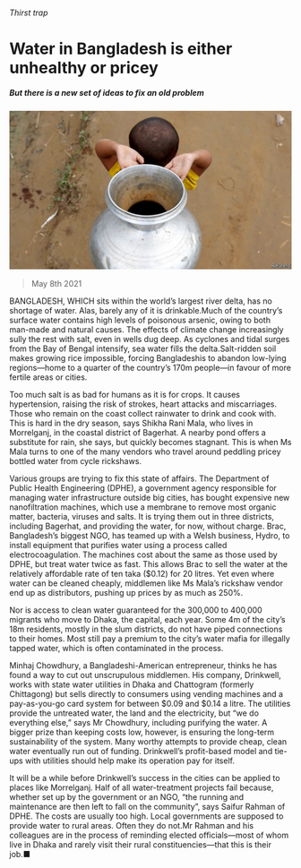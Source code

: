###### Thirst trap

# Water in Bangladesh is either unhealthy or pricey 

##### But there is a new set of ideas to fix an old problem 

![image](images/20210508_asp002.jpg) 

> May 8th 2021 

BANGLADESH, WHICH sits within the world’s largest river delta, has no shortage of water. Alas, barely any of it is drinkable.Much of the country’s surface water contains high levels of poisonous arsenic, owing to both man-made and natural causes. The effects of climate change increasingly sully the rest with salt, even in wells dug deep. As cyclones and tidal surges from the Bay of Bengal intensify, sea water fills the delta.Salt-ridden soil makes growing rice impossible, forcing Bangladeshis to abandon low-lying regions—home to a quarter of the country’s 170m people—in favour of more fertile areas or cities.

Too much salt is as bad for humans as it is for crops. It causes hypertension, raising the risk of strokes, heart attacks and miscarriages. Those who remain on the coast collect rainwater to drink and cook with. This is hard in the dry season, says Shikha Rani Mala, who lives in Morrelganj, in the coastal district of Bagerhat. A nearby pond offers a substitute for rain, she says, but quickly becomes stagnant. This is when Ms Mala turns to one of the many vendors who travel around peddling pricey bottled water from cycle rickshaws.


Various groups are trying to fix this state of affairs. The Department of Public Health Engineering (DPHE), a government agency responsible for managing water infrastructure outside big cities, has bought expensive new nanofiltration machines, which use a membrane to remove most organic matter, bacteria, viruses and salts. It is trying them out in three districts, including Bagerhat, and providing the water, for now, without charge. Brac, Bangladesh’s biggest NGO, has teamed up with a Welsh business, Hydro, to install equipment that purifies water using a process called electrocoagulation. The machines cost about the same as those used by DPHE, but treat water twice as fast. This allows Brac to sell the water at the relatively affordable rate of ten taka ($0.12) for 20 litres. Yet even where water can be cleaned cheaply, middlemen like Ms Mala’s rickshaw vendor end up as distributors, pushing up prices by as much as 250%.

Nor is access to clean water guaranteed for the 300,000 to 400,000 migrants who move to Dhaka, the capital, each year. Some 4m of the city’s 18m residents, mostly in the slum districts, do not have piped connections to their homes. Most still pay a premium to the city’s water mafia for illegally tapped water, which is often contaminated in the process.

Minhaj Chowdhury, a Bangladeshi-American entrepreneur, thinks he has found a way to cut out unscrupulous middlemen. His company, Drinkwell, works with state water utilities in Dhaka and Chattogram (formerly Chittagong) but sells directly to consumers using vending machines and a pay-as-you-go card system for between $0.09 and $0.14 a litre. The utilities provide the untreated water, the land and the electricity, but “we do everything else,” says Mr Chowdhury, including purifying the water. A bigger prize than keeping costs low, however, is ensuring the long-term sustainability of the system. Many worthy attempts to provide cheap, clean water eventually run out of funding. Drinkwell’s profit-based model and tie-ups with utilities should help make its operation pay for itself.

It will be a while before Drinkwell’s success in the cities can be applied to places like Morrelganj. Half of all water-treatment projects fail because, whether set up by the government or an NGO, “the running and maintenance are then left to fall on the community”, says Saifur Rahman of DPHE. The costs are usually too high. Local governments are supposed to provide water to rural areas. Often they do not.Mr Rahman and his colleagues are in the process of reminding elected officials—most of whom live in Dhaka and rarely visit their rural constituencies—that this is their job.■

